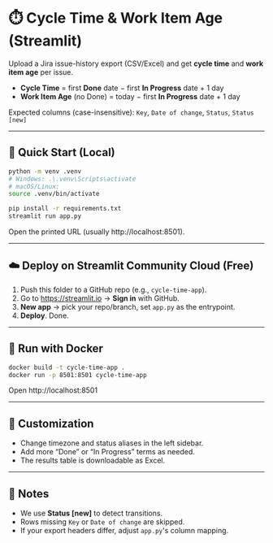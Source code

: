 # ⏱️ Cycle Time & Work Item Age (Streamlit)

Upload a Jira issue-history export (CSV/Excel) and get **cycle time** and **work item age** per issue.

- **Cycle Time** = first **Done** date − first **In Progress** date + 1 day  
- **Work Item Age** (no Done) = today − first **In Progress** date + 1 day

Expected columns (case-insensitive): `Key`, `Date of change`, `Status`, `Status [new]`

---

## 🚀 Quick Start (Local)

```bash
python -m venv .venv
# Windows: .\.venv\Scripts\activate
# macOS/Linux:
source .venv/bin/activate

pip install -r requirements.txt
streamlit run app.py
```

Open the printed URL (usually http://localhost:8501).

---

## ☁️ Deploy on Streamlit Community Cloud (Free)

1. Push this folder to a GitHub repo (e.g., `cycle-time-app`).
2. Go to https://streamlit.io → **Sign in** with GitHub.
3. **New app** → pick your repo/branch, set `app.py` as the entrypoint.
4. **Deploy**. Done.

---

## 🐳 Run with Docker

```bash
docker build -t cycle-time-app .
docker run -p 8501:8501 cycle-time-app
```

Open http://localhost:8501

---

## 🔧 Customization

- Change timezone and status aliases in the left sidebar.
- Add more “Done” or “In Progress” terms as needed.
- The results table is downloadable as Excel.

---

## 📄 Notes

- We use **Status [new]** to detect transitions.
- Rows missing `Key` or `Date of change` are skipped.
- If your export headers differ, adjust `app.py`'s column mapping.
